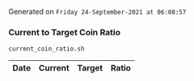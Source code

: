 Generated on `Friday 24-September-2021 at 06:08:57`

### Current to Target Coin Ratio
`current_coin_ratio.sh`

Date|Current|Target|Ratio
---|---|---|---
